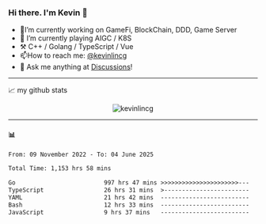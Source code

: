 ### Hi there. I'm Kevin 👋

- 🔭I’m currently working on GameFi, BlockChain, DDD, Game Server
- 🌱 I’m currently playing AIGC / K8S
-   :hammer_and_pick: C++ / Golang / TypeScript / Vue
- 📫How to reach me: [@kevinlincg](https://twitter.com/kevinlincg) 
-   :thought_balloon: Ask me anything at [Discussions](https://github.com/kevinlincg/kevinlincg/issues/new)!

---

📈 my github stats

<p align="center"> <img src="https://github-readme-stats-ouuan.vercel.app/api?username=kevinlincg&theme=dark&show_icons=true&count_private=true" alt="kevinlincg" />

---

#### :bar_chart: 

<!--START_SECTION:waka-->

```txt
From: 09 November 2022 - To: 04 June 2025

Total Time: 1,153 hrs 58 mins

Go                         997 hrs 47 mins >>>>>>>>>>>>>>>>>>>>>>---   86.47 %
TypeScript                 26 hrs 31 mins  >------------------------   02.30 %
YAML                       21 hrs 42 mins  -------------------------   01.88 %
Bash                       12 hrs 33 mins  -------------------------   01.09 %
JavaScript                 9 hrs 37 mins   -------------------------   00.83 %
```

<!--END_SECTION:waka-->
